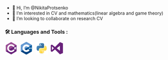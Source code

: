 - 👋 Hi, I’m @NikitaProtsenko
- 👀 I’m interested in CV and mathematics(linear algebra and game theory)
- 💞️ I’m looking to collaborate on research CV

### :hammer_and_wrench: Languages and Tools :

<div>
 <img src="https://github.com/devicons/devicon/blob/master/icons/csharp/csharp-original.svg" title="Csharp" alt="Csharp" width="40" height="40"/>&nbsp;
 <img src="https://github.com/devicons/devicon/blob/master/icons/cplusplus/cplusplus-original.svg" title="cplusplus" alt="cplusplus" width="40" height="40"/>&nbsp;
 <img src="https://github.com/devicons/devicon/blob/master/icons/python/python-original.svg" title="python" alt="python" width="40" height="40"/>&nbsp;
 <img src="https://github.com/devicons/devicon/blob/master/icons/visualstudio/visualstudio-plain.svg" title="vs" alt="vs" width="40" height="40"/>&nbsp;
</div>
